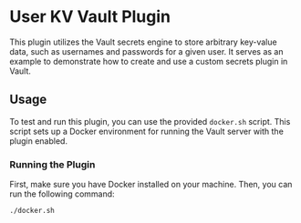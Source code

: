 # User KV Vault Plugin

This plugin utilizes the Vault secrets engine to store arbitrary key-value data, such as usernames and passwords for a given user. It serves as an example to demonstrate how to create and use a custom secrets plugin in Vault.

## Usage

To test and run this plugin, you can use the provided `docker.sh` script. This script sets up a Docker environment for running the Vault server with the plugin enabled.

### Running the Plugin

First, make sure you have Docker installed on your machine. Then, you can run the following command:

```bash
./docker.sh
